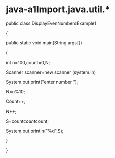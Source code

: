 # java-a1Import.java.util.*

public class DisplayEvenNumbersExample1  

{  

public static void main(String args[])   

{  

int n=100,count=0,N; 

Scanner  scanner=new scanner (system.in)

System.out.print("enter number ");  

N=n%10;

Count++;

N++;

S=count*count*count;

System.out.println("%d",S);

}

}
